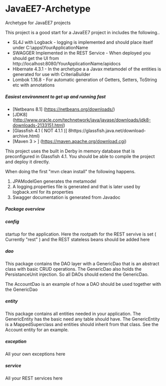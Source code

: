 # JavaEE7-Archetype
Archetype for JavaEE7 projects

This project is a good start for a JavaEE7 project in includes the following..

+ SL4J with Logback - logging is implemented and should place itself under C:\apps\YourApplicationName
+ SWAGGER Implemented in the REST Service - When deployed you should get the UI from http://localhost:8080/YourApplicationName/apidocs
+ Hibernate 4.3.1 - In the archetype a a Javax metamodel of the entities is generated for use with CriteriaBuilder
+ Lombok 1.16.8 - For automatic generation of Getters, Setters, ToString etc with annotations

##### Easiest environment to get up and running fast

+ [Netbeans 8.1] (https://netbeans.org/downloads/) 
+ [JDK8] (http://www.oracle.com/technetwork/java/javase/downloads/jdk8-downloads-2133151.html)
+ [Glassfish 4.1 ( NOT 4.1.1 )] 8https://glassfish.java.net/download-archive.html)
+ [Maven 3 > ] (https://maven.apache.org/download.cgi)

This project uses the built in Derby in memory database that is preconfigured in Glassfish 4.1.
You should be able to compile the project and deploy it directly.

When doing the first "mvn clean install" the following happens.

1. JPAModelGen generates the metamodel 
2. A logging.properties file is generated and that is later used by logback.xml for its properties
3. Swagger documentation is generated from Javadoc 

##### Package overview

##### config
startup for the application. Here the rootpath for the REST servive is set ( Currently "rest" ) and the REST stateless beans should be added here

##### dao
This package contains the DAO layer with a GenericDao that is an abstract class with basic CRUD operations. 
The GenericDao also holds the PersistanceUnit injection. So all DAOs should extend the GenericDao.

The AccountDao is an example of how a DAO should be used together with the GenericDao

##### entity
This package contains all entities needed in your application. The GenericEntity has the basic need any table should have.
The GenericEntity is a MappedSuperclass and entities should inherit from that class. See the Account entity for an example.

##### exception
All your own exceptions here

##### service
All your REST services here


